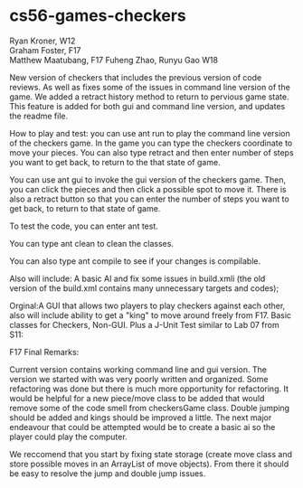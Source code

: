 # cs56-games-checkers

Ryan Kroner, W12  
Graham Foster, F17  
Matthew Maatubang, F17
Fuheng Zhao, Runyu Gao W18


New version of checkers that includes the previous version of code reviews.
As well as fixes some of the issues in command line version of the game.
We added a retract history method to return to pervious game state. This feature is added for both gui and command line version, and updates the readme file.


How to play and test:
you can use ant run to play the command line version of the checkers game. In the game you can type the checkers coordinate to move your pieces. 
You can also type retract and then enter number of steps you want to get back, to return to the that state of game.

You can use ant gui to invoke the gui version of the checkers game. Then, you can click the pieces and then click a possible spot to move it. 
There is also a retract button so that you can enter the number of steps you want to get back, to return to that state of game.

To test the code, you can enter ant test.

You can type ant clean to clean the classes. 

You can also type ant compile to see if your changes is compilable.


Also will include: A basic AI and fix some issues in build.xmli (the old version of the build.xml contains many unnecessary targets and codes);

Orginal:A GUI that allows two players to play checkers against each other, also will include ability to get a "king" to move around freely from F17.
Basic classes for Checkers, Non-GUI. Plus a J-Unit Test similar to Lab 07 from S11:

F17 Final Remarks:

Current version contains working command line and gui version.
The version we started with was very poorly written and organized. Some refactoring was done but there is much more opportunity for refactoring. 
It would be helpful for a new piece/move class to be added that would remove some of the code smell from checkersGame class.
Double jumping should be added and kings should be improved a little. 
The next major endeavour that could be attempted would be to create a basic ai so the player could play the computer.

We reccomend that you start by fixing state storage (create move class and store possible moves in an ArrayList of move objects). From there it should be easy to resolve the jump and double jump issues. 
